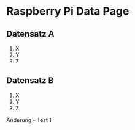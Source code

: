 # Raspberry Pi Data Page

## Datensatz A

1. X
2. Y
3. Z

## Datensatz B

1. X
2. Y
3. Z

Änderung - Test 1
